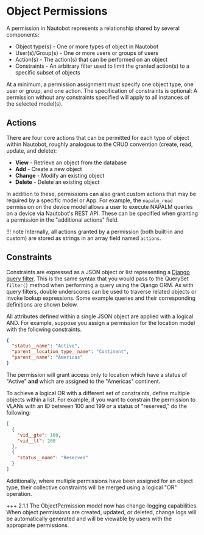 # Object Permissions

A permission in Nautobot represents a relationship shared by several components:

* Object type(s) - One or more types of object in Nautobot
* User(s)/Group(s) - One or more users or groups of users
* Action(s) - The action(s) that can be performed on an object
* Constraints - An arbitrary filter used to limit the granted action(s) to a specific subset of objects

At a minimum, a permission assignment must specify one object type, one user or group, and one action. The specification of constraints is optional: A permission without any constraints specified will apply to all instances of the selected model(s).

## Actions

There are four core actions that can be permitted for each type of object within Nautobot, roughly analogous to the CRUD convention (create, read, update, and delete):

* **View** - Retrieve an object from the database
* **Add** - Create a new object
* **Change** - Modify an existing object
* **Delete** - Delete an existing object

In addition to these, permissions can also grant custom actions that may be required by a specific model or App. For example, the `napalm_read` permission on the device model allows a user to execute NAPALM queries on a device via Nautobot's REST API. These can be specified when granting a permission in the "additional actions" field.

!!! note
    Internally, all actions granted by a permission (both built-in and custom) are stored as strings in an array field named `actions`.

## Constraints

Constraints are expressed as a JSON object or list representing a [Django query filter](https://docs.djangoproject.com/en/stable/ref/models/querysets/#field-lookups). This is the same syntax that you would pass to the QuerySet `filter()` method when performing a query using the Django ORM. As with query filters, double underscores can be used to traverse related objects or invoke lookup expressions. Some example queries and their corresponding definitions are shown below.

All attributes defined within a single JSON object are applied with a logical AND. For example, suppose you assign a permission for the location model with the following constraints.

```json
{
  "status__name": "Active",
  "parent__location_type__name": "Continent",
  "parent__name": "Americas"
}
```

The permission will grant access only to location which have a status of "Active" **and** which are assigned to the "Americas" continent.

To achieve a logical OR with a different set of constraints, define multiple objects within a list. For example, if you want to constrain the permission to VLANs with an ID between 100 and 199 _or_ a status of "reserved," do the following:

```json
[
  {
    "vid__gte": 100,
    "vid__lt": 200
  },
  {
    "status__name": "Reserved"
  }
]
```

Additionally, where multiple permissions have been assigned for an object type, their collective constraints will be merged using a logical "OR" operation.

+++ 2.1.1
    The ObjectPermission model now has change-logging capabilities. When object permissions are created, updated, or deleted, change logs will be automatically generated and will be viewable by users with the appropriate permissions.
